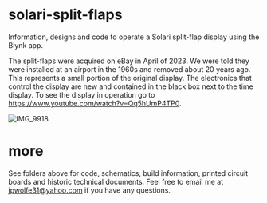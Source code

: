 # solari-split-flaps
Information, designs and code to operate a Solari split-flap display using the Blynk app.

The split-flaps were acquired on eBay in April of 2023.  We were told they were installed at an airport in the 1960s and removed about 20 years ago.  This represents a small portion of the original display.  The electronics that control the display are new and contained in the black box next to the time display.  To see the display in operation go to https://www.youtube.com/watch?v=Qq5hUmP4TP0.

![IMG_9918](https://github.com/jpwolfe31/solari-split-flap/assets/50466244/900bf3ce-2a8a-4b4d-8d89-699e6064b2ae)

# more
See folders above for code, schematics, build information, printed circuit boards and historic technical documents.  Feel free to email me at jpwolfe31@yahoo.com if you have any questions.


